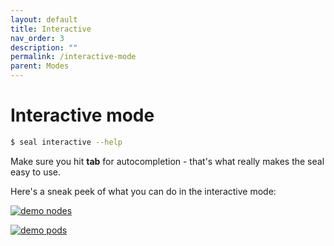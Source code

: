 ```yaml
---
layout: default
title: Interactive
nav_order: 3
description: ""
permalink: /interactive-mode
parent: Modes
---
```


# Interactive mode


```sh
$ seal interactive --help
```

Make sure you hit __tab__ for autocompletion - that's what really makes the seal easy to use.

Here's a sneak peek of what you can do in the interactive mode:

[![demo nodes](https://raw.githubusercontent.com/bloomberg/powerfulseal/master/media/video-nodes.gif)](https://github.com/bloomberg/powerfulseal/blob/master/media/video-nodes.gif)

[![demo pods](https://raw.githubusercontent.com/bloomberg/powerfulseal/master/media/video-pods.gif)](https://github.com/bloomberg/powerfulseal/blob/master/media/video-pods.gif)